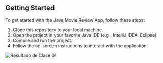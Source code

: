 ## Getting Started

To get started with the Java Movie Review App, follow these steps:

1. Clone this repository to your local machine.
2. Open the project in your favorite Java IDE (e.g., IntelliJ IDEA, Eclipse).
3. Compile and run the project.
4. Follow the on-screen instructions to interact with the application.

![Resultado de Clase 01](://.com/fairyofshampoo/Screenmatch-Project/blob/main/resources/aula01result.gif)
